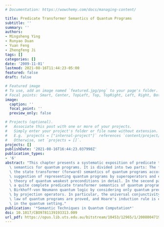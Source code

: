 ```yaml
---
# Documentation: https://wowchemy.com/docs/managing-content/

title: Predicate Transformer Semantics of Quantum Programs
subtitle: ''
summary: ''
authors:
- Mingsheng Ying
- Runyao Duan
- Yuan Feng
- Zhengfeng Ji
tags: []
categories: []
date: '2009-11-01'
lastmod: 2021-08-16T11:44:23-05:00
featured: false
draft: false

# Featured image
# To use, add an image named `featured.jpg/png` to your page's folder.
# Focal points: Smart, Center, TopLeft, Top, TopRight, Left, Right, BottomLeft, Bottom, BottomRight.
image:
  caption: ''
  focal_point: ''
  preview_only: false

# Projects (optional).
#   Associate this post with one or more of your projects.
#   Simply enter your project's folder or file name without extension.
#   E.g. `projects = ["internal-project"]` references `content/project/deep-learning/index.md`.
#   Otherwise, set `projects = []`.
projects: []
publishDate: '2021-08-16T16:44:23.037998Z'
publication_types:
- '6'
abstract: "This chapter presents a systematic exposition of predicate transformer\
  \ semantics for quantum programs. It is divided into two parts: The first part reviews\
  \ the state transformer (forward) semantics of quantum programs according to Selinger's\
  \ suggestion of representing quantum programs by superoperators and elucidates D'Hondt-Panangaden's\
  \ theory of quantum weakest preconditions in detail. In the second part, we develop\
  \ a quite complete predicate transformer semantics of quantum programs based on\
  \ Birkhoff-von Neumann quantum logic by considering only quantum predicates expressed\
  \ by projection operators. In particular, the universal conjunctivity and termination\
  \ law of quantum programs are proved, and Hoare's induction rule is established\
  \ in the quantum setting."
publication: '*Semantic Techniques in Quantum Computation*'
doi: 10.1017/CBO9781139193313.009
url_pdf: https://opus.lib.uts.edu.au/bitstream/10453/12965/1/2008004719.pdf
---
```


